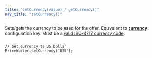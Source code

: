 ```yaml
---
title: "setCurrency(value) / getCurrency()"
nav_title: "setCurrency()"
---
```


Sets/gets the currency to be used for the offer. Equivalent to [__currency__](/widget/documentation.html#_widget/currency.md) configuration key. Must be a [valid ISO-4217 currency code](http://www.iso.org/iso/home/standards/currency_codes.htm).

<pre><code class="javascript">
// Set currency to US Dollar
PriceWaiter.setCurrency('USD');
</code></pre>